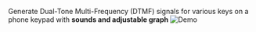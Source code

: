 Generate Dual-Tone Multi-Frequency (DTMF) signals for various keys on a phone keypad with **sounds and adjustable graph**
![Demo]([https://github.com/yourusername/yourrepo/raw/main/path/to/gif.gif](https://github.com/Vjay-7/DSP-PIT/blob/main/demo.gif))
